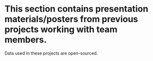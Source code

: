  
 # This section contains presentation materials/posters from previous projects working with team members.
 Data used in these projects are open-sourced.
